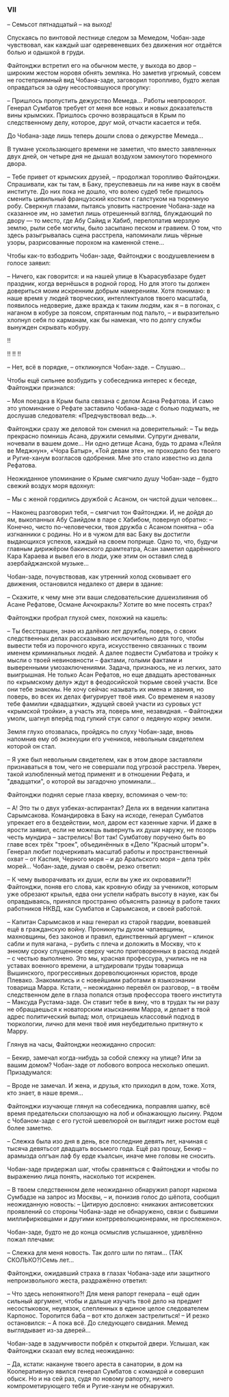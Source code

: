 ### VII

– Семьсот пятнадцатый – на выход!

Спускаясь по винтовой лестнице следом за Meмeдoм, Чобан-заде чувствовал, как каждый шаг одеревеневших без движения ног отдаётся болью и одышкой в груди.

Файтонджи встретил его на обычном месте, у выхода во двор – широким жестом норовя обнять земляка.
Но заметив угрюмый, совсем не гостеприимный вид Чобана-заде, заговорил торопливо, будто желая оправдаться за одну несостоявшуюся прогулку:

– Пришлось пропустить дежурство Мемеда…
Работы невпроворот.
Генерал Сумбатов требует от меня все новых и новых доказательств вины крымских.
Пришлось срочно возвращаться в Крым по следственному делу, которое, друг мой, отчасти касается и тебя. 

До Чобана-заде лишь теперь дошли слова о дежурстве Мемеда…

В тумане ускользающего времени не заметил, что вместо заявленных двух дней, он четыре дня не дышал воздухом замкнутого тюремного двора.

– Тебе привет от крымских друзей, – продолжал торопливо Файтонджи.
Спрашивали, как ты там, в Баку, преуспеваешь ли на ниве наук в своём институте.
До них пока не дошло, что волею судеб тебе пришлось сменить цивильный французский костюм с галстуком на тюремную робу.
Сверкнул глазами, пытаясь уловить настроение Чобана-заде на сказанное им, но заметил лишь отрешенный взгляд, блуждающий по двору — то место, где Абу Сайид и Хабиб, перелопатив мерзлую землю, рыли себе могилы, было засыпано песком и гравием.
О том, что здесь разыгрывалась сцена расстрела, напоминали лишь чёрные узоры, разрисованные порохом на каменной стене...

Чтобы как-то взбодрить Чобан-заде, Файтонджи с воодушевлением в голосе заявил:

– Ничего, как говорится: и на нашей улице в Къарасувбазаре будет праздник, когда вернёшься в родной город.
Но для этого ты должен довериться моим искренним добрым намерениям.
Хотя понимаю: в наше время у людей творческих, интеллектуалов твоего масштаба, появилось недоверие, даже вражда к таким людям, как я – в погонах, с наганом в кобуре за поясом, спрятанным под пальто, – и выразительно хлопнул себя по карманам, как бы намекая, что по долгу службы вынужден скрывать кобуру.

!!

!!
!!
!!

– Нет, всё в порядке, – откликнулся Чобан-заде. – Слушаю…

Чтобы ещё сильнее возбудить у собеседника интерес к беседе, Файтонджи признался:

– Моя поездка в Крым была связана с делом Асана Рефатова.
И само это упоминание о Рефате заставило Чобана-заде с болью подумать, не дослушав следователя: «Предчувствовал ведь…».

Файтонджи сразу же деловой тон сменил на доверительный: – Ты ведь прекрасно помнишь Асана, дружили семьями.
Супруги дневали, ночевали в вашем доме…
Ни одно детище Асана, будь то драма «Лейля ве Меджнун», «Чора Батыр», «Той девам эте», не проходило без твоего и Ругие-ханум возгласов одобрения.
Мне это стало известно из дела Рефатова.

Неожиданное упоминание о Крыме смягчило душу Чобан-заде – будто свежий воздух моря вдохнул:

– Мы с женой гордились дружбой с Асаном, он чистой души человек…

– Наконец разговорил тебя, – смягчил тон Файтонджи.
И, не дойдя до ям, выкопанных Абу Саийдом в паре с Хабибом, повернул обратно: – Конечно, чисто по-человечески, твоя дружба с Асаном понятна – оба изгнанники с родины.
Но и в чужом для вас Баку вы достигли выдающихся успехов, каждый на своем поприще.
Одно то, что, будучи главным дирижёром бакинского драмтеатра, Асан заметил одарённого Кара Караева и вывел его в люди, уже этим он оставил след в азербайджанской музыке…

Чобан-заде, почувствовав, как утренний холод сковывает его движения, остановился недалеко от двери в здание:

– Скажите, к чему мне эти ваши следовательские душеизлияния об Асане Рефатове, Османе Акчокраклы?
Хотите во мне посеять страх?

Файтонджи пробрал глухой смех, похожий на кашель:

– Ты бесстрашен, знаю из далёких лет дружбы, поверь, о своих следственных делах рассказываю исключительно для того, чтобы вывести тебя из порочного круга, искусственно связанных с твоим именем криминальных людей.
А далее подвести Сумбатова и тройку к мысли о твоей невиновности – фактами, голыми фактами и выверенными умозаключениями.
Задача, признаюсь, не из легких, зато выигрышная.
Не только Асан Рефатов, но еще двадцать арестованных по «крымскому делу» ждут в феодосийской тюрьме своей участи.
Все они тебе знакомы.
Не хочу сейчас называть их имена и звания, но поверь, во всех их делах фигурирует твоё имя.
Со временем я назову тебе фамилии «двадцатки», ждущей своей участи из суровых уст «крымской тройки», а участь эта, поверь мне, незавидная. – Файтонджи умолк, шагнул вперёд под гулкий стук сапог о ледяную корку земли.

Земля глухо отозвалась, пройдясь по слуху Чобан-заде, вновь напомнив ему об экзекуции его учеников, невольным свидетелем которой он стал.

– Я уже был невольным свидетелем, как в этом дворе заставляли признаваться в том, чего не совершали под угрозой расстрела.
Уверен, такой излюбленный метод применят и в отношении Рефата, и "двадцатки", о которой вы загадочно упоминали...

Файтонджи поднял серые глаза кверху, вспоминая о чем-то:

– А!
Это ты о двух узбеках-аспирантах?
Дела их в ведении капитана Сарымсакова.
Командировка в Баку на исходе, генерал Сумбатов упрекает его в бездействии, мол, даром ест казенные харчи.
И даже в ярости заявил, если не можешь вывернуть их души наружу, не позорь честь мундира – застрелись!
Вот так!
Сумбатову поручено быть во главе всех трёх "троек", объединённых в «Дело "Красный шторм"».
Генерал любит подчеркивать масштаб работы и пространственный охват – от Каспия, Черного моря – и до Аральского моря – дела трёх морей... 
Чобан-заде, думая о своём, резко ответил:

– К чему выворачивать их души, если вы уже их окровавили?! 
Файтонджи, поняв его слова, как кровную обиду за учеников, которым уже обрезают крылья, едва они успели набрать высоту в науке, как бы оправдываясь, принялся пространно объяснять разницу в работе таких работников НКВД, как Сумбатов и Сарымсаков, и своей работой.

– Капитан Сарымсаков и наш генерал из старой гвардии, воевавшей ещё в гражданскую войну.
Проникнуты духом чапаевщины, махновщины, без законов и правил, единственный аргумент – клинок сабли и пуля нагана, – рубить с плеча и доложить в Москву, что к энному сроку спущенное сверху число приговоренных в расход людей – с честью выполнено.
Это мы, красная профессура, учились не на уставах военного времени, а штудировали труды товарища Вышинского, прогрессивных дореволюционных юристов, вроде Плевако.
Знакомились и с новейшими работами в языкознании товарища Мappa.
Кстати, – неожиданно перевёл он разговор, – в твоём следственном деле в глаза попался отзыв профессора твоего института – Максуда Рустама-заде.
Он ставит тебе в вину, что в трудах ты ни разу не обращаешься к новаторским изысканиям Мappa, и делает в твой адрес политический выпад: мол, отрицаешь классовый подход в тюркологии, лично для меня твоё имя неубедительно притянуто к Марру.

Глянув на часы, Файтонджи неожиданно спросил:

– Бекир, замечал когда-нибудь за собой слежку на улице?
Или за вашим домом?
Чобан-заде от лобового вопроса несколько опешил.
Призадумался:

– Вроде не замечал.
И жена, и друзья, кто приходил в дом, тоже.
Хотя, кто знает, в наше время…

Файтонджи изучающе глянул на собеседника, поправляя шапку, всё время предательски сползающую на лоб и обнажающую лысину.
Рядом с Чобаном-заде с его густой шевелюрой он выглядит ниже ростом ещё более заметно.

– Слежка была изо дня в день, все последние девять лет, начиная с тысяча девятьсот двадцать восьмого года.
Ещё раз прошу, Бекир – арамызда олгъан лаф бу ерде къалсын, иначе мне головы не сносить.

Чобан-заде придержал шаг, чтобы сравняться с Файтонджи и чтобы по выражению лица понять, насколько тот искренен.

– В твоем следственном деле неожиданно обнаружил рапорт наркома Сумбадзе на запрос из Москвы, – и, понизив голос до шёпота, сообщил неожиданную новость:
– Цитирую дословно: «никаких антисоветских проявлений со стороны Чобана-заде не обнаружено, связи с бывшими миллифирковцами и другими контрреволюционерами, не прослежено». 

Чобан-заде, будто не до конца осмыслив услышанное, удивлённо пожал плечами:

– Слежка для меня новость.
Так долго шли по пятам…
(ТАК СКОЛЬКО?)Семь лет…

Файтонджи, ожидавший страха в глазах Чобана-заде или защитного непроизвольного жеста, раздражённо ответил:

– Что здесь непонятного?!
Для меня рапорт генерала – ещё один сильный аргумент, чтобы и дальше изучать твоё дело на предмет несостыковок, неувязок, слепленных в единое целое следователем Карпонос.
Торопится баба – вот кто должен застрелиться! – И резко остановился: – А пока всё.
До следующего свидания.
Мемед выглядывает из-за дверей…

Чобан-заде в задумчивости побрёл к открытой двери.
Услышал, как Файтонджи сказал ему вслед неожиданно:

– Да, кстати: накануне твоего ареста в санатории, в дом на Кооперативную явился генерал Сумбатов с командой и совершил обыск.
Но и на сей раз, судя по новому рапорту, ничего компрометирующего тебя и Ругие-ханум не обнаружил.
